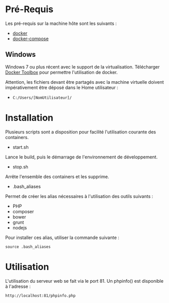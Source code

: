 # Pré-Requis

Les pré-requis sur la machine hôte sont les suivants :

- [docker](https://www.docker.com/products/overview)
- [docker-compose](https://docs.docker.com/compose/install/)

## Windows

Windows 7 ou plus récent avec le support de la virtualisation.
Télécharger [Docker Toolbox](https://www.docker.com/toolbox) pour permettre l'utilisation de docker.

Attention, les fichiers devant être partagés avec la machine virtuelle doivent impérativement être déposé dans le Home utilisateur :

- `C:/Users/[NomUtilisateur]/`

# Installation

Plusieurs scripts sont a disposition pour facilité l'utilisation courante des containers.

- start.sh

Lance le build, puis le démarrage de l'environnement de développement.

- stop.sh

Arrête l'ensemble des containers et les supprime.

- .bash_aliases

Permet de créer les alias nécessaires à l'utilisation des outils suivants :

  - PHP
  - composer
  - bower
  - grunt
  - nodejs

Pour installer ces alias, utiliser la commande suivante :

```
source .bash_aliases
```
# Utilisation

L'utilisation du serveur web se fait via le port 81. Un phpinfo() est disponible à l'adresse :

```
http://localhost:81/phpinfo.php
```
